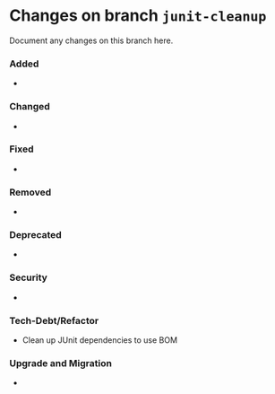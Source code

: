 # Changes on branch `junit-cleanup`
Document any changes on this branch here.
### Added
- 

### Changed
- 

### Fixed
- 

### Removed
- 

### Deprecated
- 

### Security
- 

### Tech-Debt/Refactor
- Clean up JUnit dependencies to use BOM

### Upgrade and Migration
- 

